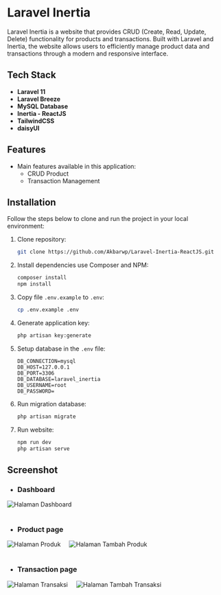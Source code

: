 # Laravel Inertia

Laravel Inertia is a website that provides CRUD (Create, Read, Update, Delete) functionality for products and transactions. Built with Laravel and Inertia, the website allows users to efficiently manage product data and transactions through a modern and responsive interface.

## Tech Stack

- **Laravel 11**
- **Laravel Breeze**
- **MySQL Database**
- **Inertia - ReactJS**
- **TailwindCSS**
- **daisyUI**

## Features

- Main features available in this application:
  - CRUD Product
  - Transaction Management

## Installation

Follow the steps below to clone and run the project in your local environment:

1. Clone repository:

    ```bash
    git clone https://github.com/Akbarwp/Laravel-Inertia-ReactJS.git
    ```

2. Install dependencies use Composer and NPM:

    ```bash
    composer install
    npm install
    ```

3. Copy file `.env.example` to `.env`:

    ```bash
    cp .env.example .env
    ```

4. Generate application key:

    ```bash
    php artisan key:generate
    ```

5. Setup database in the `.env` file:

    ```plaintext
    DB_CONNECTION=mysql
    DB_HOST=127.0.0.1
    DB_PORT=3306
    DB_DATABASE=laravel_inertia
    DB_USERNAME=root
    DB_PASSWORD=
    ```

6. Run migration database:

    ```bash
    php artisan migrate
    ```

7. Run website:

    ```bash
    npm run dev
    php artisan serve
    ```

## Screenshot

- ### **Dashboard**

<img src="https://github.com/user-attachments/assets/3557faf6-0d39-4bfd-bcc1-7e6dd89c4a43" alt="Halaman Dashboard" width="" />
<br><br>

- ### **Product page**

<img src="https://github.com/user-attachments/assets/c24283fa-4450-42c1-898c-948ac74fa716" alt="Halaman Produk" width="" />
&nbsp;&nbsp;&nbsp;
<img src="https://github.com/user-attachments/assets/23e8b8c5-b23f-4924-be0e-c93562814514" alt="Halaman Tambah Produk" width="" />
<br><br>

- ### **Transaction page**

<img src="https://github.com/user-attachments/assets/6367b0fa-ba5d-4a9e-9995-6e4c43960322" alt="Halaman Transaksi" width="" />
&nbsp;&nbsp;&nbsp;
<img src="https://github.com/user-attachments/assets/a0fbb1b4-6cd9-4c56-a054-7045af1d131f" alt="Halaman Tambah Transaksi" width="" />
<br><br>
